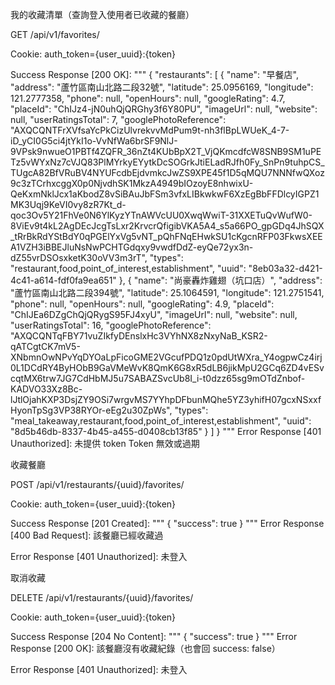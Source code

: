 我的收藏清單（查詢登入使用者已收藏的餐廳）

GET /api/v1/favorites/

Cookie: auth_token={user_uuid}:{token}

Success Response [200 OK]:
"""
{
    "restaurants": [
        {
            "name": "早餐店",
            "address": "蘆竹區南山北路二段32號",
            "latitude": 25.0956169,
            "longitude": 121.2777358,
            "phone": null,
            "openHours": null,
            "googleRating": 4.7,
            "placeId": "ChIJz4-jN0uhQjQRGhy3f6Y80PU",
            "imageUrl": null,
            "website": null,
            "userRatingsTotal": 7,
            "googlePhotoReference": "AXQCQNTFrXVfsaYcPkCizUlvrekvvMdPum9t-nh3flBpLWUeK_4-7-iD_yCI0G5ci4jtYkI1o-VvNfWa6brSF9NlJ-9VPsk9nwueO1PBTf4ZQFR_36nZt4KUbBpX2T_VjQKmcdfcW8SNB9SM1uPETz5vWYxNz7cVJQ83PlMYrkyEYytkDcSOGrkJtiELadRJfh0Fy_SnPn9tuhpCS_TUgcA82BfVRuBV4NYUFcdbEjdvmkcJwZS9XPE45f1D5qMQU7NNNfwQXoz9c3zTCrhxcggX0p0NjvdhSK1MkzA4949bIOzoyE8nhwixU-QeKxmNklJcx1aKbodZ8vSiBAuJbFSm3vfxLIBkwkwF6XzEgBbFFDlcyIGPZ1MK3Uqj9KeVI0vy8zR7Kt_d-qoc3Ov5Y21FhVe0N6YlKyzYTnAWVcUU0XwqWwiT-31XXETuQvWufW0-8ViEv9t4kL2AgDEcJcgTsLxr2KrvcrQfigibVKA5A4_s5a66PO_gpGDq4JhSQX_tRrBkRdYStBdY0qPGElYxVg5vNT_pQhFNqEHwkSU1cKgcnRFP03FkwsXEEA1VZH3iBBEJluNsNwPCHTGdqxy9vwdfDdZ-eyQe72yx3n-dZ55vrDSOsxketK30oVV3m3rT",
            "types": "restaurant,food,point_of_interest,establishment",
            "uuid": "8eb03a32-d421-4c41-a614-fdf0fa9ea651"
        },
        {
            "name": "尚豪轟炸雞翅（坑口店）",
            "address": "蘆竹區南山北路二段394號",
            "latitude": 25.1064591,
            "longitude": 121.2751541,
            "phone": null,
            "openHours": null,
            "googleRating": 4.9,
            "placeId": "ChIJEa6DZgChQjQRygS95FJ4xyU",
            "imageUrl": null,
            "website": null,
            "userRatingsTotal": 16,
            "googlePhotoReference": "AXQCQNTqFBY71vuZIkfyDEnslxHc3VYhNX8zNxyNaB_KSR2-qATCgtCK7mV5-XNbmnOwNPvYqDYOaLpFicoGME2VGcufPDQ1z0pdUtWXra_Y4ogpwCz4irj0L1DCdRY4ByHObB9GaVMeWvK8QmK6G8xR5dLB6jikMpU2GCq6ZD4vESvcqtMX6trw7JG7CdHbMJ5u7SABAZSvcUb8I_i-t0dzz65sg9mOTdZnbof-KADVO33Xz8Bc-lJtlOjahKXP3DsjZY9OSi7wrgvMS7YYhpDFbunMQhe5YZ3yhifH07gcxNSxxfHyonTpSg3VP38RYOr-eEg2u30ZpWs",
            "types": "meal_takeaway,restaurant,food,point_of_interest,establishment",
            "uuid": "8d5b46db-8337-4b45-a455-d0408cb13f85"
        }
    ]
}
"""
Error Response [401 Unauthorized]:
	未提供 token
	Token 無效或過期

收藏餐廳

POST /api/v1/restaurants/{uuid}/favorites/

Cookie:	auth_token={user_uuid}:{token}

Success Response [201 Created]:
"""
{
  "success": true
}
"""
Error Response [400 Bad Request]:
	該餐廳已經收藏過

Error Response [401 Unauthorized]:
	未登入

取消收藏

DELETE /api/v1/restaurants/{uuid}/favorites/

Cookie:	auth_token={user_uuid}:{token}

Success Response [204 No Content]:
"""
{
  "success": true
}
"""
Error Response [200 OK]:
	該餐廳沒有收藏紀錄（也會回 success: false）

Error Response [401 Unauthorized]:
	未登入
